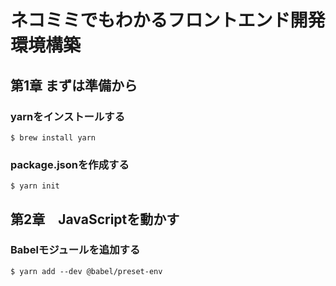 # ネコミミでもわかるフロントエンド開発環境構築

## 第1章 まずは準備から

### yarnをインストールする

```
$ brew install yarn
```

### package.jsonを作成する

```
$ yarn init
```

## 第2章　JavaScriptを動かす

### Babelモジュールを追加する

```
$ yarn add --dev @babel/preset-env
```